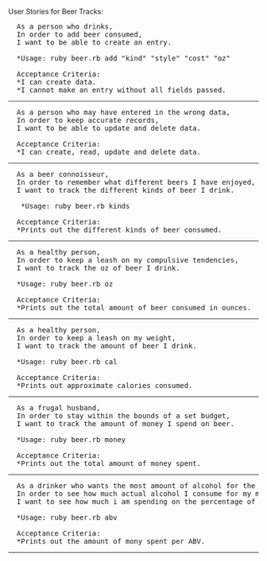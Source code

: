 User Stories for Beer Tracks:
<pre>
  As a person who drinks,
  In order to add beer consumed,
  I want to be able to create an entry.
  
  *Usage: ruby beer.rb add "kind" "style" "cost" "oz"
 
  Acceptance Criteria:
  *I can create data.
  *I cannot make an entry without all fields passed.
</pre>
***
<pre>
  As a person who may have entered in the wrong data,
  In order to keep accurate records,
  I want to be able to update and delete data.
 
  Acceptance Criteria:
  *I can create, read, update and delete data.
</pre>
***
<pre>
  As a beer connoisseur,
  In order to remember what different beers I have enjoyed,
  I want to track the different kinds of beer I drink.
 
   *Usage: ruby beer.rb kinds
 
  Acceptance Criteria:
  *Prints out the different kinds of beer consumed.
</pre>
***
<pre>
  As a healthy person,
  In order to keep a leash on my compulsive tendencies,
  I want to track the oz of beer I drink.
  
  *Usage: ruby beer.rb oz
 
  Acceptance Criteria:
  *Prints out the total amount of beer consumed in ounces.
</pre>
***

<pre>
  As a healthy person,
  In order to keep a leash on my weight,
  I want to track the amount of beer I drink.
  
  *Usage: ruby beer.rb cal
 
  Acceptance Criteria:
  *Prints out approximate calories consumed.
</pre>
***
<pre>
  As a frugal husband,
  In order to stay within the bounds of a set budget,
  I want to track the amount of money I spend on beer.
  
  *Usage: ruby beer.rb money
 
  Acceptance Criteria:
  *Prints out the total amount of money spent.
</pre>
***
<pre>
  As a drinker who wants the most amount of alcohol for the buck,
  In order to see how much actual alcohol I consume for my money,
  I want to see how much i am spending on the percentage of alcohol in the beer.
  
  *Usage: ruby beer.rb abv
 
  Acceptance Criteria:
  *Prints out the amount of mony spent per ABV.
</pre>
***





 

